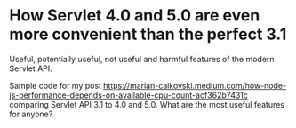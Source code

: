 # How Servlet 4.0 and 5.0 are even more convenient than the perfect 3.1
Useful, potentially useful, not useful and harmful features of the modern Servlet API.

Sample code for my post https://marian-caikovski.medium.com/how-node-js-performance-depends-on-available-cpu-count-acf362b7431c comparing Servlet API 3.1 to 4.0 and 5.0. What are the most useful features for anyone?
  